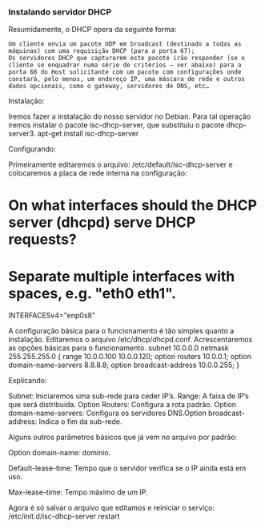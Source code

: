 ### Instalando servidor DHCP

Resumidamente, o DHCP opera da seguinte forma:

    Um cliente envia um pacote UDP em broadcast (destinado a todas as máquinas) com uma requisição DHCP (para a porta 67);
    Os servidores DHCP que capturarem este pacote irão responder (se o cliente se enquadrar numa série de critérios — ver abaixo) para a porta 68 do Host solicitante com um pacote com configurações onde constará, pelo menos, um endereço IP, uma máscara de rede e outros dados opcionais, como o gateway, servidores de DNS, etc…

Instalação:

Iremos fazer a instalação do nosso servidor no Debian. Para tal operação iremos instalar o pacote isc-dhcp-server, que substituiu o pacote dhcp-server3.
apt-get install isc-dhcp-server

Configurando:

Primeiramente editaremos o arquivo: /etc/default/isc-dhcp-server e colocaremos a placa de rede interna na configuração:
# On what interfaces should the DHCP server (dhcpd) serve DHCP requests?
#       Separate multiple interfaces with spaces, e.g. "eth0 eth1".
INTERFACESv4="enp0s8"

A configuração básica para o funcionamento é tão simples quanto a instalação. Editaremos o arquivo /etc/dhcp/dhcpd.conf. Acrescentaremos as opções básicas para o funcionamento.
subnet 10.0.0.0 netmask 255.255.255.0 {
        range 10.0.0.100 10.0.0.120;
        option routers 10.0.0.1;
        option domain-name-servers 8.8.8.8;
        option broadcast-address 10.0.0.255;
}

Explicando:

Subnet: Iniciaremos uma sub-rede para ceder IP’s.
Range: A faixa de IP’s que será distribuida.
Option Routers: Configura a rota padrão.
Option domain-name-servers: Configura os servidores DNS.Option broadcast-address: Indica o fim da sub-rede.

Alguns outros parâmetros básicos que já vem no arquivo por padrão:

Option domain-name: domínio.

Default-lease-time: Tempo que o servidor verifica se o IP ainda está em uso.

Max-lease-time: Tempo máximo de um IP.

Agora é só salvar o arquivo que editamos e reiniciar o serviço:
/etc/init.d/isc-dhcp-server restart